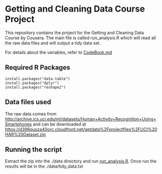 # Getting and Cleaning Data Course Project
This repository contains the project for the Getting and Cleaning Data Course by Cousera.
The main file is called run_analysis.R which will read all the raw data files and will output a tidy data set.

For details about the variables, refer to [CodeBook.md](CodeBook.md)
## Required R Packages
```
install.packages("data.table")
install.packages("dplyr")
install.packages("reshape2")
```
## Data files used

The raw data comes from http://archive.ics.uci.edu/ml/datasets/Human+Activity+Recognition+Using+Smartphones and can be downloaded at https://d396qusza40orc.cloudfront.net/getdata%2Fprojectfiles%2FUCI%20HAR%20Dataset.zip

## Running the script

Extract the zip into the ./data directory and run [run_analysis.R](run_analysis). Once run the results will be in the ./data/tidy_data.txt
